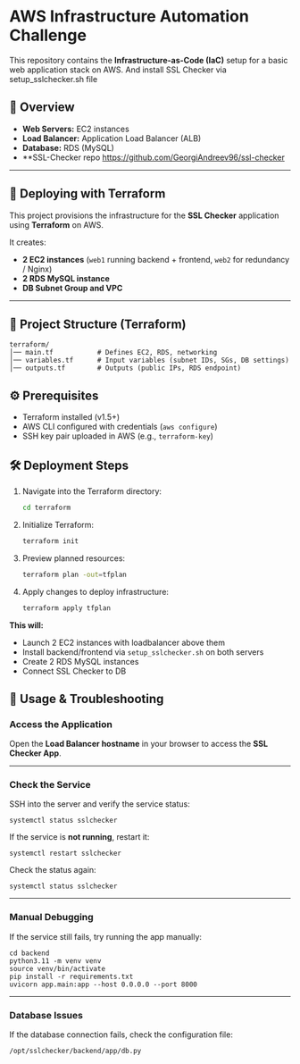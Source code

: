 # AWS Infrastructure Automation Challenge

This repository contains the **Infrastructure-as-Code (IaC)** setup for a basic web application stack on AWS. And install SSL Checker via setup_sslchecker.sh file

## 🔎 Overview
- **Web Servers:** EC2 instances  
- **Load Balancer:** Application Load Balancer (ALB)  
- **Database:** RDS (MySQL) 
- **SSL-Checker repo https://github.com/GeorgiAndreev96/ssl-checker


---

## 🚀 Deploying with Terraform

This project provisions the infrastructure for the **SSL Checker** application using **Terraform** on AWS.  

It creates:  
- **2 EC2 instances** (`web1` running backend + frontend, `web2` for redundancy / Nginx)  
- **2 RDS MySQL instance**  
- **DB Subnet Group and VPC**  

---

## 📂 Project Structure (Terraform)

```
terraform/
│── main.tf           # Defines EC2, RDS, networking
│── variables.tf      # Input variables (subnet IDs, SGs, DB settings)
│── outputs.tf        # Outputs (public IPs, RDS endpoint)
```


## ⚙️ Prerequisites

- Terraform installed (v1.5+)
- AWS CLI configured with credentials (`aws configure`)
- SSH key pair uploaded in AWS (e.g., `terraform-key`)

  
## 🛠️ Deployment Steps

1. Navigate into the Terraform directory:

    ```bash
    cd terraform
    ```

2. Initialize Terraform:

    ```bash
    terraform init
    ```

3. Preview planned resources:

    ```bash
    terraform plan -out=tfplan
    ```

4. Apply changes to deploy infrastructure:

    ```bash
    terraform apply tfplan
    ```

**This will:**

- Launch 2 EC2 instances with loadbalancer above them
- Install backend/frontend via `setup_sslchecker.sh` on both servers  
- Create 2 RDS MySQL instances
- Connect SSL Checker to DB



## 🔧 Usage & Troubleshooting

### Access the Application
Open the **Load Balancer hostname** in your browser to access the **SSL Checker App**.

---

### Check the Service
SSH into the server and verify the service status:

    systemctl status sslchecker

If the service is **not running**, restart it:

    systemctl restart sslchecker

Check the status again:

    systemctl status sslchecker

---

### Manual Debugging
If the service still fails, try running the app manually:

    cd backend
    python3.11 -m venv venv
    source venv/bin/activate
    pip install -r requirements.txt
    uvicorn app.main:app --host 0.0.0.0 --port 8000

---

### Database Issues
If the database connection fails, check the configuration file:

    /opt/sslchecker/backend/app/db.py




